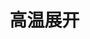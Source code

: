 <style>
h2 { font: 24px !important; }
h3 { font: 20px !important; }
p { font: 16px !important; }
</style>

# 高温展开